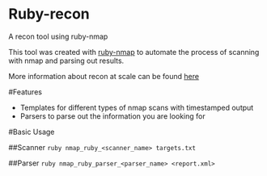 # Ruby-recon
A recon tool using ruby-nmap

This tool was created with [ruby-nmap](https://github.com/sophsec/ruby-nmap) to automate the process of scanning with nmap and parsing out results.

More information about recon at scale can be found [here](http://sneakerhax.com/recon-at-scale/)

#Features
<ul>
  <li>Templates for different types of nmap scans with timestamped output
  <li>Parsers to parse out the information you are looking for
</ul>

#Basic Usage

##Scanner
`ruby nmap_ruby_<scanner_name> targets.txt`

##Parser
`ruby nmap_ruby_parser_<parser_name> <report.xml>`
